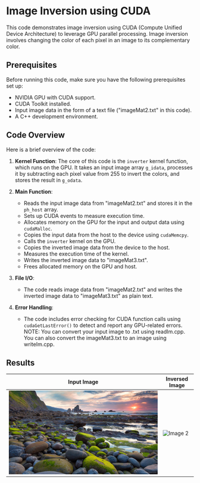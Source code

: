# Image Inversion using CUDA

This code demonstrates image inversion using CUDA (Compute Unified Device Architecture) to leverage GPU parallel processing. Image inversion involves changing the color of each pixel in an image to its complementary color.

## Prerequisites

Before running this code, make sure you have the following prerequisites set up:

- NVIDIA GPU with CUDA support.
- CUDA Toolkit installed.
- Input image data in the form of a text file ("imageMat2.txt" in this code).
- A C++ development environment.

## Code Overview

Here is a brief overview of the code:

1. **Kernel Function**: The core of this code is the `inverter` kernel function, which runs on the GPU. It takes an input image array `g_idata`, processes it by subtracting each pixel value from 255 to invert the colors, and stores the result in `g_odata`.

2. **Main Function**:
   - Reads the input image data from "imageMat2.txt" and stores it in the `ph_host` array.
   - Sets up CUDA events to measure execution time.
   - Allocates memory on the GPU for the input and output data using `cudaMalloc`.
   - Copies the input data from the host to the device using `cudaMemcpy`.
   - Calls the `inverter` kernel on the GPU.
   - Copies the inverted image data from the device to the host.
   - Measures the execution time of the kernel.
   - Writes the inverted image data to "imageMat3.txt".
   - Frees allocated memory on the GPU and host.

3. **File I/O**:
   - The code reads image data from "imageMat2.txt" and writes the inverted image data to "imageMat3.txt" as plain text.

4. **Error Handling**:
   - The code includes error checking for CUDA function calls using `cudaGetLastError()` to detect and report any GPU-related errors.
NOTE: You can convert your input image to .txt using readIm.cpp. You can also convert the imageMat3.txt to an image using writeIm.cpp.

## Results

| Input Image | Inversed Image |
|------------ | ------------- |
| ![image1.jpg](https://github.com/navidnt/Multi-core/blob/main/CUDA/Image%20inversion/photo1.jpg) | ![Image 2](https://github.com/navidnt/Multi-core/blob/main/CUDA/Image%20inversion/new_image.jpg) |

